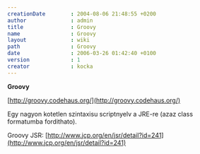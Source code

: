 ```yaml
---
creationDate        : 2004-08-06 21:48:55 +0200 
author              : admin 
title               : Groovy 
name                : Groovy 
layout              : wiki 
path                : Groovy 
date                : 2006-03-26 01:42:40 +0100 
version             : 1 
creator             : kocka 
---
```

__Groovy__

[http://groovy.codehaus.org/](http://groovy.codehaus.org/)

Egy nagyon kotetlen szintaxisu scriptnyelv a JRE-re (azaz class formatumba fordithato).

Groovy JSR:
[http://www.jcp.org/en/jsr/detail?id=241](http://www.jcp.org/en/jsr/detail?id=241)
